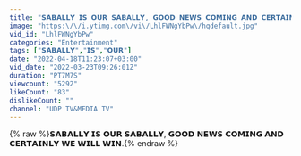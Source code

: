 ```yaml
---
title: "𝗦𝗔𝗕𝗔𝗟𝗟𝗬 𝗜𝗦 𝗢𝗨𝗥 𝗦𝗔𝗕𝗔𝗟𝗟𝗬, 𝗚𝗢𝗢𝗗 𝗡𝗘𝗪𝗦 𝗖𝗢𝗠𝗜𝗡𝗚 𝗔𝗡𝗗 𝗖𝗘𝗥𝗧𝗔𝗜𝗡𝗟𝗬 𝗪𝗘 𝗪𝗜𝗟𝗟 𝗪𝗜𝗡."
image: "https:\/\/i.ytimg.com\/vi\/LhlFWNgYbPw\/hqdefault.jpg"
vid_id: "LhlFWNgYbPw"
categories: "Entertainment"
tags: ["𝗦𝗔𝗕𝗔𝗟𝗟𝗬","𝗜𝗦","𝗢𝗨𝗥"]
date: "2022-04-18T11:23:07+03:00"
vid_date: "2022-03-23T09:26:01Z"
duration: "PT7M7S"
viewcount: "5292"
likeCount: "83"
dislikeCount: ""
channel: "UDP TV&MEDIA TV"
---
```

{% raw %}𝗦𝗔𝗕𝗔𝗟𝗟𝗬 𝗜𝗦 𝗢𝗨𝗥 𝗦𝗔𝗕𝗔𝗟𝗟𝗬, 𝗚𝗢𝗢𝗗 𝗡𝗘𝗪𝗦 𝗖𝗢𝗠𝗜𝗡𝗚 𝗔𝗡𝗗 𝗖𝗘𝗥𝗧𝗔𝗜𝗡𝗟𝗬 𝗪𝗘 𝗪𝗜𝗟𝗟 𝗪𝗜𝗡.{% endraw %}
